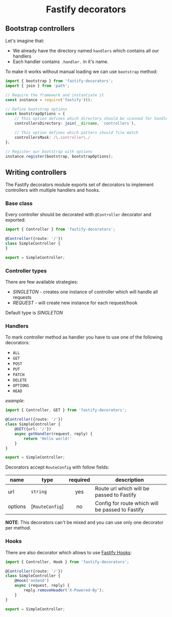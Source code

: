 <h1 align="center">Fastify decorators</h1>

## Bootstrap controllers
Let's imagine that:
- We already have the directory named `handlers` which contains all our handlers
- Each handler contains `.handler.` in it's name.

To make it works without manual loading we can use `bootstrap` method:
```typescript
import { bootstrap } from 'fastify-decorators';
import { join } from 'path';

// Require the framework and instantiate it
const instance = require('fastify')();

// Define bootstrap options
const bootstrapOptions = {
    // This option defines which directory should be scanned for handlers
    controllersDirectory: join(__dirname, `controllers`),

    // This option defines which pattern should file match
    controllersMask: /\.controller\./
};

// Register our bootstrap with options
instance.register(bootstrap, bootstrapOptions);
```

## Writing controllers

The Fastify decorators module exports set of decorators to implement controllers with multiple handlers and hooks.

### Base class

Every controller should be decorated with `@Controller` decorator and exported:
```typescript
import { Controller } from 'fastify-decorators';

@Controller({route: '/'})
class SimpleController {
}

export = SimpleController;
```

### Controller types

There are few available strategies:
- *SINGLETON* - creates one instance of controller which will handle all requests
- *REQUEST* - will create new instance for each request/hook

Default type is *SINGLETON*

### Handlers

To mark controller method as handler you have to use one of the following decorators:
- `ALL`
- `GET`
- `POST`
- `PUT`
- `PATCH`
- `DELETE`
- `OPTIONS`
- `HEAD`

*example*:
```typescript
import { Controller, GET } from 'fastify-decorators';

@Controller({route: '/'})
class SimpleController {
    @GET({url: '/'})
    async getHandler(request, reply) {
        return 'Hello world!'
    }
}

export = SimpleController;
```

Decorators accept `RouteConfig` with follow fields:

| name    | type            | required | description                                      |
|---------|-----------------|:--------:|--------------------------------------------------|
| url     | `string`        | yes      | Route url which will be passed to Fastify        |
| options | [`RouteConfig`] | no       | Config for route which will be passed to Fastify |

**NOTE**: This decorators can't be mixed and you can use only one decorator per method.

### Hooks

There are also decorator which allows to use [Fastify Hooks]:
```typescript
import { Controller, Hook } from 'fastify-decorators';

@Controller({route: '/'})
class SimpleController {
    @Hook('onSend')
    async (request, reply) {
        reply.removeHeader('X-Powered-By');
    }
}

export = SimpleController;
```

[Fastify Hooks]: https://github.com/fastify/fastify/blob/master/docs/Hooks.md